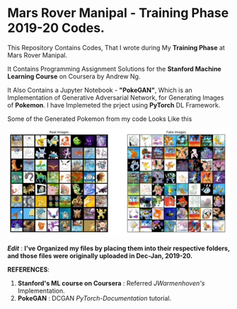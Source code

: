 # Mars Rover Manipal - Training Phase 2019-20 Codes.

This Repository Contains Codes, That I wrote during My **Training Phase** at Mars Rover Manipal.

It Contains Programming Assignment Solutions for the **Stanford Machine Learning Course** on Coursera by Andrew Ng.

It Also Contains a Jupyter Notebook - **"PokeGAN"**, Which is an Implementation of Generative Adversarial Network, for Generating Images of **Pokemon**. I have Implemeted the prject using **PyTorch** DL Framework.

Some of the Generated Pokemon from my code Looks Like this

![PokeGAN](Images/PokeGAN.PNG)

***Edit*** : **I've Organized my files by placing them into their respective folders, and those files were originally uploaded in Dec-Jan, 2019-20.**


**REFERENCES**: 
1. **Stanford's ML course on Coursera** : Referred *JWarmenhoven's* Implementation. 
2. **PokeGAN** : DCGAN *PyTorch-Documentation* tutorial.
